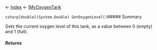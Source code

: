 ← [Index](Api-Index) ← [IMyOxygenTank](Sandbox.ModAPI.Ingame.IMyOxygenTank)

```csharp[double](System.Double) GetOxygenLevel()```##### Summary

Gets the current oxygen level of this tank, as a value between 0 (empty) and 1 (full).

##### Returns



